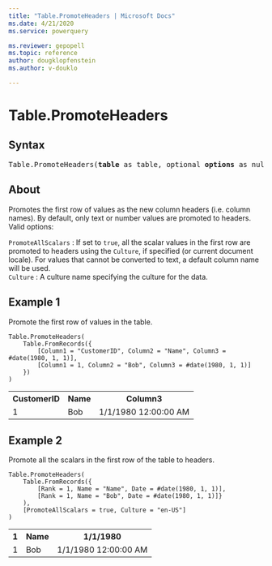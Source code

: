```yaml
---
title: "Table.PromoteHeaders | Microsoft Docs"
ms.date: 4/21/2020
ms.service: powerquery

ms.reviewer: gepopell
ms.topic: reference
author: dougklopfenstein
ms.author: v-douklo

---
```

# Table.PromoteHeaders

## Syntax

<pre>
Table.PromoteHeaders(<b>table</b> as table, optional <b>options</b> as nullable record) as table
</pre>

## About  
Promotes the first row of values as the new column headers (i.e. column names). By default, only text or number values are promoted to headers. Valid options: <div> `PromoteAllScalars` : If set to `true`, all the scalar values in the first row are promoted to headers using the `Culture`, if specified (or current document locale). For values that cannot be converted to text, a default column name will be used. </div> <div> `Culture` : A culture name specifying the culture for the data. </div> 

## Example 1
Promote the first row of values in the table.

```powerquery-m
Table.PromoteHeaders(
    Table.FromRecords({
        [Column1 = "CustomerID", Column2 = "Name", Column3 = #date(1980, 1, 1)],
        [Column1 = 1, Column2 = "Bob", Column3 = #date(1980, 1, 1)]
    })
)
```

<table> <tr> <th>CustomerID</th> <th>Name</th> <th>Column3</th> </tr> <tr> <td>1</td> <td>Bob</td> <td>1/1/1980 12:00:00 AM</td> </tr> </table>

## Example 2
Promote all the scalars in the first row of the table to headers.

```powerquery-m
Table.PromoteHeaders(
    Table.FromRecords({
        [Rank = 1, Name = "Name", Date = #date(1980, 1, 1)],
        [Rank = 1, Name = "Bob", Date = #date(1980, 1, 1)]}
    ),
    [PromoteAllScalars = true, Culture = "en-US"]
)
```

<table> <tr> <th>1</th> <th>Name</th> <th>1/1/1980</th> </tr> <tr> <td>1</td> <td>Bob</td> <td>1/1/1980 12:00:00 AM</td> </tr> </table>
